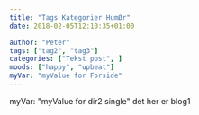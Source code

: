 ```yaml
---
title: "Tags Kategorier HumØr"
date: 2018-02-05T12:10:35+01:00

author: "Peter"
tags: ["tag2", "tag3"]
categories: ["Tekst post", ]
moods: ["happy", "upbeat"]
myVar: "myValue for Forside"
---
```

myVar: "myValue for dir2 single"
det her er blog1
